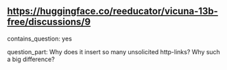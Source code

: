 ## https://huggingface.co/reeducator/vicuna-13b-free/discussions/9

contains_question: yes

question_part: 
Why does it insert so many unsolicited http-links?
Why such a big difference?